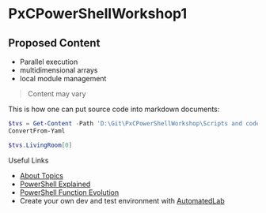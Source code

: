 # PxCPowerShellWorkshop1

## Proposed Content

- Parallel execution
- multidimensional arrays
- local module management

> Content may vary

This is how one can put source code into markdown documents:

```powershell
$tvs = Get-Content -Path 'D:\Git\PxCPowerShellWorkshop\Scripts and code\Flow Control and Collection Types\tvs.yml' |
ConvertFrom-Yaml

$tvs.LivingRoom[0]
```

Useful Links
- [About Topics](https://docs.microsoft.com/en-us/powershell/module/microsoft.powershell.core/about/about?view=powershell-7.2)
- [PowerShell Explained](https://powershellexplained.com/sitemap/?utm_source=blog&utm_medium=blog&utm_content=recent)
- [PowerShell Function Evolution](https://github.com/raandree/PowerShellTraining/)
- Create your own dev and test environment with [AutomatedLab](https://automatedlab.org/en/latest/)


